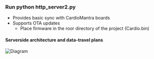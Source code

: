 ### Run python http_server2.py
* Provides basic sync with CardioMantra boards
* Supports OTA updates
  * Place firmware in the roor directory of the project (Cardio.bin)

#### Serverside architecture and data-travel plans

![Diagram](/Users/vsamotaiev/PedroDeParkes/CardioMantra/CloudServer/images/ServerSide.png)
